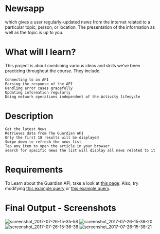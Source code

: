 # Newsapp 

which gives a user regularly-updated news from the internet related to a particular topic, person, or location. 
The presentation of the information as well as the topic is up to you.

# What will I learn?

This project is about combining various ideas and skills we’ve been practicing throughout the course. They include:

    Connecting to an API
    Parsing the response of the API
    Handling error cases gracefully
    Updating information regularly
    Doing network operations independent of the Activity lifecycle
    
# Description

    Get the latest News
    Retrieves data from The Guardian API
    Only the first 10 results will be displayed
    Swipe down to refresh the news list
    Tap any item to open the article in your browser
    search for spacific news the list will display all news related to it
    
 # Requirements
 
 To Learn about the Guardian API, take a look at [this page](http://open-platform.theguardian.com/documentation/). Also, try modifying [this example query](http://content.guardianapis.com/search?q=debates&api-key=test) or [this example query](http://content.guardianapis.com/search?q=debate&tag=politics/politics&from-date=2014-01-01&api-key=test).
 
 # Final Output - Screenshots
 
 ![screenshot_2017-07-26-15-35-58](https://user-images.githubusercontent.com/28901635/28621428-316138be-7211-11e7-8f71-5ca25009f1fe.png)
 ![screenshot_2017-07-26-15-36-20](https://user-images.githubusercontent.com/28901635/28621634-e2e52a5a-7211-11e7-806f-2ee25ff64a97.png)
 ![screenshot_2017-07-26-15-36-38](https://user-images.githubusercontent.com/28901635/28621695-13378c16-7212-11e7-9db0-f28381de261e.png)
 ![screenshot_2017-07-26-15-38-21](https://user-images.githubusercontent.com/28901635/28621705-1ae7abee-7212-11e7-9a56-8e2c6dd08b34.png)
